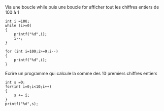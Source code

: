 Via une boucle while puis une boucle for afficher tout les chiffres entiers de 100 à 1


```
int i =100;
while (i>=0)
{
    printf("%d",i);
    i--;
}
```

```
for (int i=100;i>=0;i--)
{
    printf("%d",i);
}
```

Ecrire un programme qui calcule la somme des 10 premiers chiffres entiers


```
int s =0;
for(int i=0;i<10;i++)
{
    s += i;
}
printf("%d",s);
```
